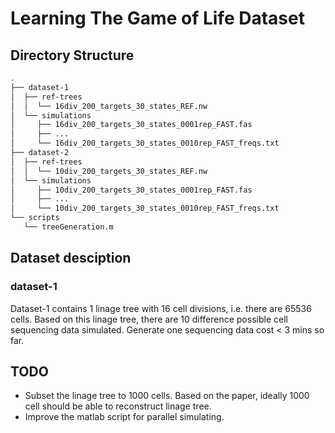 
# Learning The Game of Life Dataset

## Directory Structure

```bash
.
├── dataset-1
│  ├── ref-trees
│  │  └── 16div_200_targets_30_states_REF.nw
│  └── simulations
│     ├── 16div_200_targets_30_states_0001rep_FAST.fas
│     ├── ...
│     └── 16div_200_targets_30_states_0010rep_FAST_freqs.txt
├── dataset-2
│  ├── ref-trees
│  │  └── 10div_200_targets_30_states_REF.nw
│  └── simulations
│     ├── 10div_200_targets_30_states_0001rep_FAST.fas
│     ├── ...
│     └── 10div_200_targets_30_states_0010rep_FAST_freqs.txt
└── scripts
   └── treeGeneration.m
```

## Dataset desciption

### dataset-1

Dataset-1 contains 1 linage tree with 16 cell divisions, i.e. there are 65536 cells. Based on this linage tree, there are 10 difference possible cell sequencing data simulated. Generate one sequencing data cost < 3 mins so far.

## TODO

- Subset the linage tree to 1000 cells. Based on the paper, ideally 1000 cell should be able to reconstruct linage tree.
- Improve the matlab script for parallel simulating.
